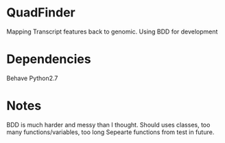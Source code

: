 QuadFinder
==========

Mapping Transcript features back to genomic. Using BDD for development

Dependencies
===========

Behave
Python2.7

Notes
===========
BDD is much harder and messy than I thought.
Should uses classes, too many functions/variables, too long
Sepearte functions from test in future.

